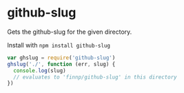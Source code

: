 # github-slug

Gets the github-slug for the given directory.

Install with `npm install github-slug`

```javascript
var ghslug = require('github-slug')
ghslug('./', function (err, slug) {
  console.log(slug)
  // evaluates to 'finnp/github-slug' in this directory
})
```
